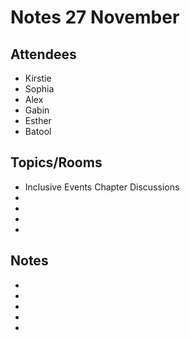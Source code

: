 # Notes 27 November

## Attendees

* Kirstie
* Sophia
* Alex
* Gabin
* Esther
* Batool

## Topics/Rooms

* Inclusive Events Chapter Discussions
*
*
*
*


## Notes

*
*
*
*
*
